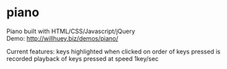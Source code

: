 piano
=====
Piano built with HTML/CSS/Javascript/jQuery<br>
Demo:  http://willhuey.biz/demos/piano/

Current features: 
keys highlighted when clicked on
order of keys pressed is recorded
playback of keys pressed at speed 1key/sec
